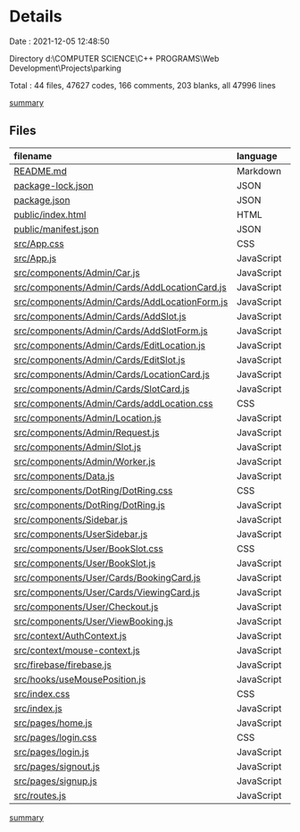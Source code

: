 # Details

Date : 2021-12-05 12:48:50

Directory d:\COMPUTER SCIENCE\C++ PROGRAMS\Web Development\Projects\parking

Total : 44 files,  47627 codes, 166 comments, 203 blanks, all 47996 lines

[summary](results.md)

## Files
| filename | language | code | comment | blank | total |
| :--- | :--- | ---: | ---: | ---: | ---: |
| [README.md](/README.md) | Markdown | 38 | 0 | 33 | 71 |
| [package-lock.json](/package-lock.json) | JSON | 44,373 | 0 | 1 | 44,374 |
| [package.json](/package.json) | JSON | 59 | 0 | 1 | 60 |
| [public/index.html](/public/index.html) | HTML | 21 | 23 | 3 | 47 |
| [public/manifest.json](/public/manifest.json) | JSON | 25 | 0 | 1 | 26 |
| [src/App.css](/src/App.css) | CSS | 10 | 0 | 2 | 12 |
| [src/App.js](/src/App.js) | JavaScript | 52 | 4 | 5 | 61 |
| [src/components/Admin/Car.js](/src/components/Admin/Car.js) | JavaScript | 4 | 0 | 2 | 6 |
| [src/components/Admin/Cards/AddLocationCard.js](/src/components/Admin/Cards/AddLocationCard.js) | JavaScript | 55 | 0 | 4 | 59 |
| [src/components/Admin/Cards/AddLocationForm.js](/src/components/Admin/Cards/AddLocationForm.js) | JavaScript | 231 | 5 | 3 | 239 |
| [src/components/Admin/Cards/AddSlot.js](/src/components/Admin/Cards/AddSlot.js) | JavaScript | 55 | 0 | 4 | 59 |
| [src/components/Admin/Cards/AddSlotForm.js](/src/components/Admin/Cards/AddSlotForm.js) | JavaScript | 144 | 0 | 2 | 146 |
| [src/components/Admin/Cards/EditLocation.js](/src/components/Admin/Cards/EditLocation.js) | JavaScript | 52 | 0 | 2 | 54 |
| [src/components/Admin/Cards/EditSlot.js](/src/components/Admin/Cards/EditSlot.js) | JavaScript | 165 | 2 | 9 | 176 |
| [src/components/Admin/Cards/LocationCard.js](/src/components/Admin/Cards/LocationCard.js) | JavaScript | 123 | 0 | 7 | 130 |
| [src/components/Admin/Cards/SlotCard.js](/src/components/Admin/Cards/SlotCard.js) | JavaScript | 127 | 4 | 9 | 140 |
| [src/components/Admin/Cards/addLocation.css](/src/components/Admin/Cards/addLocation.css) | CSS | 10 | 0 | 1 | 11 |
| [src/components/Admin/Location.js](/src/components/Admin/Location.js) | JavaScript | 60 | 2 | 3 | 65 |
| [src/components/Admin/Request.js](/src/components/Admin/Request.js) | JavaScript | 4 | 0 | 2 | 6 |
| [src/components/Admin/Slot.js](/src/components/Admin/Slot.js) | JavaScript | 63 | 3 | 3 | 69 |
| [src/components/Admin/Worker.js](/src/components/Admin/Worker.js) | JavaScript | 4 | 0 | 2 | 6 |
| [src/components/Data.js](/src/components/Data.js) | JavaScript | 62 | 31 | 3 | 96 |
| [src/components/DotRing/DotRing.css](/src/components/DotRing/DotRing.css) | CSS | 39 | 0 | 4 | 43 |
| [src/components/DotRing/DotRing.js](/src/components/DotRing/DotRing.js) | JavaScript | 22 | 1 | 4 | 27 |
| [src/components/Sidebar.js](/src/components/Sidebar.js) | JavaScript | 128 | 1 | 8 | 137 |
| [src/components/UserSidebar.js](/src/components/UserSidebar.js) | JavaScript | 111 | 2 | 6 | 119 |
| [src/components/User/BookSlot.css](/src/components/User/BookSlot.css) | CSS | 6 | 0 | 2 | 8 |
| [src/components/User/BookSlot.js](/src/components/User/BookSlot.js) | JavaScript | 278 | 3 | 8 | 289 |
| [src/components/User/Cards/BookingCard.js](/src/components/User/Cards/BookingCard.js) | JavaScript | 185 | 9 | 5 | 199 |
| [src/components/User/Cards/ViewingCard.js](/src/components/User/Cards/ViewingCard.js) | JavaScript | 117 | 1 | 3 | 121 |
| [src/components/User/Checkout.js](/src/components/User/Checkout.js) | JavaScript | 239 | 0 | 5 | 244 |
| [src/components/User/ViewBooking.js](/src/components/User/ViewBooking.js) | JavaScript | 56 | 3 | 2 | 61 |
| [src/context/AuthContext.js](/src/context/AuthContext.js) | JavaScript | 35 | 0 | 4 | 39 |
| [src/context/mouse-context.js](/src/context/mouse-context.js) | JavaScript | 22 | 0 | 6 | 28 |
| [src/firebase/firebase.js](/src/firebase/firebase.js) | JavaScript | 17 | 16 | 4 | 37 |
| [src/hooks/useMousePosition.js](/src/hooks/useMousePosition.js) | JavaScript | 15 | 0 | 5 | 20 |
| [src/index.css](/src/index.css) | CSS | 3 | 0 | 1 | 4 |
| [src/index.js](/src/index.js) | JavaScript | 28 | 4 | 4 | 36 |
| [src/pages/home.js](/src/pages/home.js) | JavaScript | 38 | 9 | 2 | 49 |
| [src/pages/login.css](/src/pages/login.css) | CSS | 19 | 0 | 4 | 23 |
| [src/pages/login.js](/src/pages/login.js) | JavaScript | 213 | 26 | 7 | 246 |
| [src/pages/signout.js](/src/pages/signout.js) | JavaScript | 6 | 0 | 2 | 8 |
| [src/pages/signup.js](/src/pages/signup.js) | JavaScript | 313 | 17 | 14 | 344 |
| [src/routes.js](/src/routes.js) | JavaScript | 0 | 0 | 1 | 1 |

[summary](results.md)